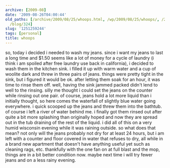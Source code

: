 ```yaml
---
archive: [2009-08]
date: '2009-08-26T04:00:44'
old_paths: [/archive/2009/08/25/whoops.html, /wp/2009/08/25/whoops/, /2009/08/25/whoops/,
  /blog/324]
slug: '1251259244'
tags: [personal]
title: whoops
---
```


so, today i decided i needed to wash my jeans. since i want my jeans to
last a long time and $1.50 seems like a lot of money for a cycle of
laundry (i think i am spoiled after free laundry use back in california),
i decided to wash them in the kitchen sink. i filled it up with warm water
and a cup of woolite dark and threw in three pairs of jeans. things were
pretty tight in the sink, but i figured it would be ok. after letting them
soak for an hour, it was time to rinse them off. well, having the sink
jammed packed didn't lend to well to the rinsing. silly me thought i could
set the jeans on the counter while rinsing out one pair. of course, jeans
hold a lot more liquid than i initially thought, so here comes the
waterfall of slightly blue water going everywhere. i quick scooped up the
jeans and threw them into the bathtub. of course i left a river of water
behind me. i finally got them rinsed out after quite a bit more splashing
than originally hoped and now they are spread out in the tub draining of
the rest of the liquid. i did all of this on a very humid wisconsin
evening while it was raining outside. so what does that mean? not only
will the jeans probably not dry for at least 24 hours, but i am left with
a counter and floor covered in water that refuses to dry, all while in
a brand new apartment that doesn't have anything useful yet such as
cleaning rags, etc. thankfully with the one fan on at full blast and the
mop, things are in a bit better condition now. maybe next time i will try
fewer jeans and on a less rainy evening.

